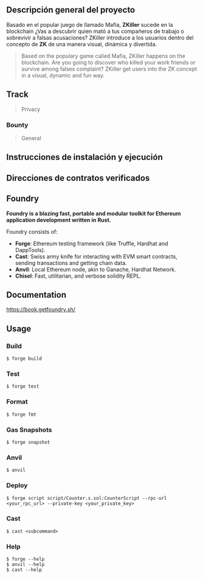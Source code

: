 ## Descripción general del proyecto

Basado en el popular juego de llamado Mafia, **ZKiller** sucede en la blockchain ¿Vas a descubrir quien mató a tus compañeros de trabajo o sobrevivir a falsas acusaciones? ZKiller introduce a los usuarios dentro del concepto de **ZK** de una manera visual, dinámica y divertida.

> Based on the populary game called Mafia, ZKiller happens on the blockchain. Are you going to discover who killed your work friends or survive among falses complaint? ZKiller get users into the ZK concept in a visual, dynamic and fun way.



## Track

> Privacy

### Bounty

> General

## Instrucciones de instalación y ejecución

>

## Direcciones de contratos verificados

>


## Foundry

**Foundry is a blazing fast, portable and modular toolkit for Ethereum application development written in Rust.**

Foundry consists of:

-   **Forge**: Ethereum testing framework (like Truffle, Hardhat and DappTools).
-   **Cast**: Swiss army knife for interacting with EVM smart contracts, sending transactions and getting chain data.
-   **Anvil**: Local Ethereum node, akin to Ganache, Hardhat Network.
-   **Chisel**: Fast, utilitarian, and verbose solidity REPL.

## Documentation

https://book.getfoundry.sh/

## Usage

### Build

```shell
$ forge build
```

### Test

```shell
$ forge test
```

### Format

```shell
$ forge fmt
```

### Gas Snapshots

```shell
$ forge snapshot
```

### Anvil

```shell
$ anvil
```

### Deploy

```shell
$ forge script script/Counter.s.sol:CounterScript --rpc-url <your_rpc_url> --private-key <your_private_key>
```

### Cast

```shell
$ cast <subcommand>
```

### Help

```shell
$ forge --help
$ anvil --help
$ cast --help
```

